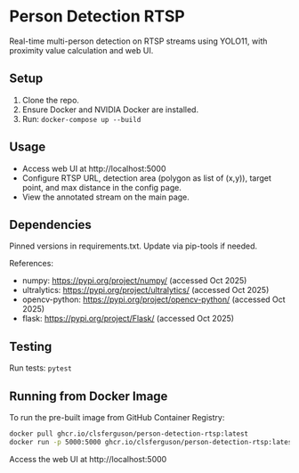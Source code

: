# Person Detection RTSP

Real-time multi-person detection on RTSP streams using YOLO11, with proximity value calculation and web UI.

## Setup

1. Clone the repo.
2. Ensure Docker and NVIDIA Docker are installed.
3. Run: `docker-compose up --build`

## Usage

- Access web UI at http://localhost:5000
- Configure RTSP URL, detection area (polygon as list of (x,y)), target point, and max distance in the config page.
- View the annotated stream on the main page.

## Dependencies

Pinned versions in requirements.txt. Update via pip-tools if needed.

References:
- numpy: https://pypi.org/project/numpy/ (accessed Oct 2025)
- ultralytics: https://pypi.org/project/ultralytics/ (accessed Oct 2025)
- opencv-python: https://pypi.org/project/opencv-python/ (accessed Oct 2025)
- flask: https://pypi.org/project/Flask/ (accessed Oct 2025)

## Testing

Run tests: `pytest`

## Running from Docker Image

To run the pre-built image from GitHub Container Registry:

```bash
docker pull ghcr.io/clsferguson/person-detection-rtsp:latest
docker run -p 5000:5000 ghcr.io/clsferguson/person-detection-rtsp:latest
```

Access the web UI at http://localhost:5000
